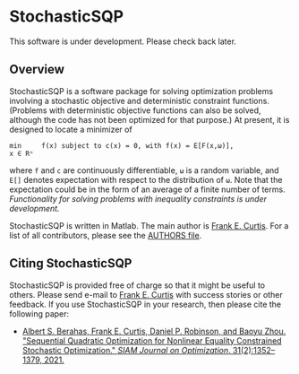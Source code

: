 StochasticSQP
=============

This software is under development.  Please check back later.

Overview
--------

StochasticSQP is a software package for solving optimization problems involving a stochastic objective and deterministic constraint functions.  (Problems with deterministic objective functions can also be solved, although the code has not been optimized for that purpose.)  At present, it is designed to locate a minimizer of

```
min     f(x) subject to c(x) = 0, with f(x) = E[F(x,ω)],
x ∈ Rⁿ
```

where ```f``` and ```c``` are continuously differentiable, ```ω``` is a random variable, and ```E[]``` denotes expectation with respect to the distribution of ```ω```.  Note that the expectation could be in the form of an average of a finite number of terms.  *Functionality for solving problems with inequality constraints is under development.*

StochasticSQP is written in Matlab.  The main author is [Frank E. Curtis](http://coral.ise.lehigh.edu/frankecurtis/).  For a list of all contributors, please see the [AUTHORS file](StochasticSQP/AUTHORS).

Citing StochasticSQP
--------------------

StochasticSQP is provided free of charge so that it might be useful to others.  Please send e-mail to [Frank E. Curtis](http://coral.ise.lehigh.edu/frankecurtis/) with success stories or other feedback.  If you use StochasticSQP in your research, then please cite the following paper:

- [Albert S. Berahas, Frank E. Curtis, Daniel P. Robinson, and Baoyu Zhou. "Sequential Quadratic Optimization for Nonlinear Equality Constrained Stochastic Optimization." *SIAM Journal on Optimization*. 31(2):1352–1379, 2021.](https://epubs.siam.org/doi/abs/10.1137/20M1354556)
